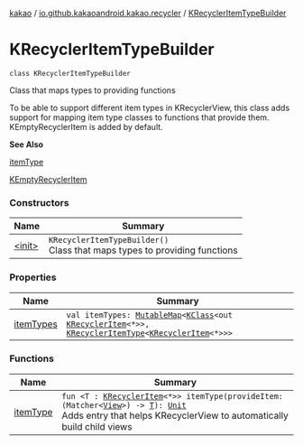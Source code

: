 [kakao](../../index.md) / [io.github.kakaoandroid.kakao.recycler](../index.md) / [KRecyclerItemTypeBuilder](./index.md)

# KRecyclerItemTypeBuilder

`class KRecyclerItemTypeBuilder`

Class that maps types to providing functions

To be able to support different item types in KRecyclerView, this class
adds support for mapping item type classes to functions that provide them.
KEmptyRecyclerItem is added by default.

**See Also**

[itemType](item-type.md)

[KEmptyRecyclerItem](../-k-empty-recycler-item/index.md)

### Constructors

| Name | Summary |
|---|---|
| [&lt;init&gt;](-init-.md) | `KRecyclerItemTypeBuilder()`<br>Class that maps types to providing functions |

### Properties

| Name | Summary |
|---|---|
| [itemTypes](item-types.md) | `val itemTypes: `[`MutableMap`](https://kotlinlang.org/api/latest/jvm/stdlib/kotlin.collections/-mutable-map/index.html)`<`[`KClass`](https://kotlinlang.org/api/latest/jvm/stdlib/kotlin.reflect/-k-class/index.html)`<out `[`KRecyclerItem`](../-k-recycler-item/index.md)`<*>>, `[`KRecyclerItemType`](../-k-recycler-item-type/index.md)`<`[`KRecyclerItem`](../-k-recycler-item/index.md)`<*>>>` |

### Functions

| Name | Summary |
|---|---|
| [itemType](item-type.md) | `fun <T : `[`KRecyclerItem`](../-k-recycler-item/index.md)`<*>> itemType(provideItem: (Matcher<`[`View`](https://developer.android.com/reference/android/view/View.html)`>) -> `[`T`](item-type.md#T)`): `[`Unit`](https://kotlinlang.org/api/latest/jvm/stdlib/kotlin/-unit/index.html)<br>Adds entry that helps KRecyclerView to automatically build child views |
